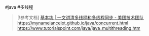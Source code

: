 #java #多线程

> [!参考文档]
> [基本功 | 一文讲清多线程和多线程同步 - 美团技术团队](https://tech.meituan.com/2024/07/19/multi-threading-and-multi-thread-synchronization.html)
> https://mynamelancelot.github.io/java/concurrent.html
> https://www.tutorialspoint.com/java/java_multithreading.htm


